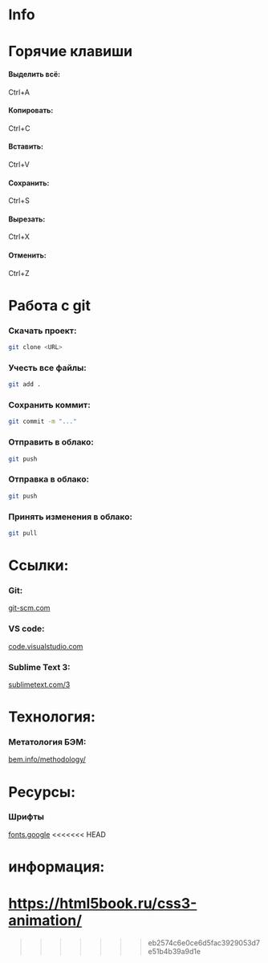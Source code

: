 # Info
# Горячие клавиши
#### Выделить всё:
Ctrl+A
#### Копировать:
Ctrl+C
#### Вставить:
Ctrl+V
#### Сохранить:
Ctrl+S
#### Вырезать:
Ctrl+X
#### Отменить:
Ctrl+Z

# Работа с git
### Скачать проект:
``` bash
git clone <URL>
```
### Учесть все файлы:
``` bash
git add .
```
### Сохранить коммит:
``` bash
git commit -m "..."
```
### Отправить в облако:
``` bash
git push
```

### Отправка в облако:
``` bash
git push
```
### Принять изменения в облако:
``` bash
git pull
```

# Ссылки:
### Git:
[git-scm.com](https://git-scm.com/)
### VS code:
[code.visualstudio.com](https://code.visualstudio.com/)
### Sublime Text 3:
[sublimetext.com/3](https://www.sublimetext.com/3)

# Технология:
### Метатология БЭМ:
[bem.info/methodology/](https://ru.bem.info/methodology/)

# Ресурсы:
### Шрифты
[fonts.google](https://fonts.google.com/)
<<<<<<< HEAD

# информация:
https://html5book.ru/css3-animation/
=======
>>>>>>> eb2574c6e0ce6d5fac3929053d7e51b4b39a9d1e
